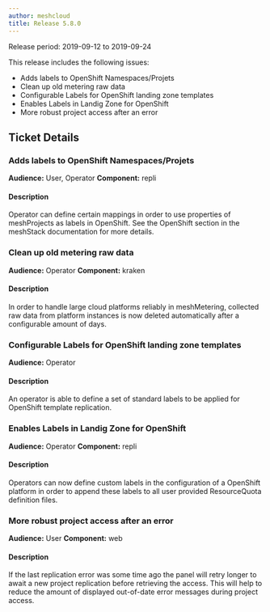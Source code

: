 ```yaml
---
author: meshcloud
title: Release 5.8.0
---
```


Release period: 2019-09-12 to 2019-09-24

This release includes the following issues:
* Adds labels to OpenShift Namespaces/Projets
* Clean up old metering raw data
* Configurable Labels for OpenShift landing zone templates
* Enables Labels in Landig Zone for OpenShift
* More robust project access after an error
<!--truncate-->

## Ticket Details
### Adds labels to OpenShift Namespaces/Projets
**Audience:** User, Operator
**Component:** repli


#### Description
Operator can define certain mappings in order to use properties of meshProjects as labels in OpenShift. See the OpenShift section in the meshStack documentation for more details.

### Clean up old metering raw data
**Audience:** Operator
**Component:** kraken


#### Description
In order to handle large cloud platforms reliably in meshMetering, collected raw data from platform instances
is now deleted automatically after a configurable amount of days.

### Configurable Labels for OpenShift landing zone templates
**Audience:** Operator


#### Description
An operator is able to define a set of standard labels to be applied for OpenShift template replication.

### Enables Labels in Landig Zone for OpenShift
**Audience:** Operator
**Component:** repli


#### Description
Operators can now define custom labels in the configuration of a OpenShift platform in order to append these labels
to all user provided ResourceQuota definition files.

### More robust project access after an error
**Audience:** User
**Component:** web


#### Description
If the last replication error was some time ago the panel will retry longer to await a new
project replication before retrieving the access. This will help to reduce the amount of
displayed out-of-date error messages during project access.

